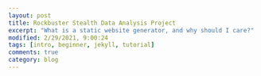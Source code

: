 ```yaml
---
layout: post
title: Rockbuster Stealth Data Analysis Project
excerpt: "What is a static website generator, and why should I care?"
modified: 2/29/2021, 9:00:24
tags: [intro, beginner, jekyll, tutorial]
comments: true
category: blog
---
```

